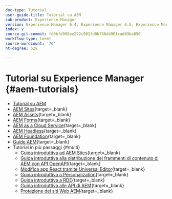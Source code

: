 ```yaml
---
doc-type: Tutorial
user-guide-title: Tutorial su AEM
sub-product: Experience Manager
version: Experience Manager 6.4, Experience Manager 6.5, Experience Manager as a Cloud Service
index: y
source-git-commit: fd0bfd908ee272c9013d0b766d490fcad69ba050
workflow-type: tm+mt
source-wordcount: '76'
ht-degree: 52%

---
```



# Tutorial su Experience Manager {#aem-tutorials}

+ [Tutorial su AEM](overview.md)
+ [AEM Sites](https://experienceleague.adobe.com/it/docs/experience-manager-learn/sites/overview){target=_blank}
+ [AEM Assets](https://experienceleague.adobe.com/it/docs/experience-manager-learn/assets/overview){target=_blank}
+ [AEM Forms](https://experienceleague.adobe.com/it/docs/experience-manager-learn/forms/overview){target=_blank}
+ [AEM as a Cloud Service](https://experienceleague.adobe.com/it/docs/experience-manager-learn/cloud-service/overview){target=_blank}
+ [AEM Headless](https://experienceleague.adobe.com/it/docs/experience-manager-learn/getting-started-with-aem-headless/overview){target=_blank}
+ [AEM Foundation](https://experienceleague.adobe.com/it/docs/experience-manager-learn/cloud-service/overview){target=_blank}
+ [Guide AEM](https://experienceleague.adobe.com/it/docs/experience-manager-guides/using/overview){target=_blank}
+ Tutorial in più passaggi {#multi}
   + [Guida introduttiva ad AEM Sites](https://experienceleague.adobe.com/it/docs/experience-manager-learn/getting-started-wknd-tutorial-develop/overview){target=_blank}
   + [Guida introduttiva alla distribuzione dei frammenti di contenuto di AEM con API OpenAPI](https://experienceleague.adobe.com/it/docs/experience-manager-learn/getting-started-with-aem-headless/open-api/basic/overview){target=_blank}
   + [Modifica app React tramite Universal Editor](https://experienceleague.adobe.com/it/docs/experience-manager-learn/cloud-service/developing/universal-editor/react-app-editing/overview){target=_blank}
   + [Guida introduttiva a Personalization](https://experienceleague.adobe.com/it/docs/experience-manager-learn/cloud-service/personalization/overview){target=_blank}
   + [Guida introduttiva a RDE](https://experienceleague.adobe.com/it/docs/experience-manager-learn/cloud-service/developing/rde/overview){target=_blank}
   + [Guida introduttiva alle API di AEM](https://experienceleague.adobe.com/it/docs/experience-manager-learn/cloud-service/aem-apis/overview){target=_blank}
   + [Protezione dei siti Web AEM](https://experienceleague.adobe.com/it/docs/experience-manager-learn/cloud-service/security/traffic-filter-and-waf-rules/overview){target=_blank}
